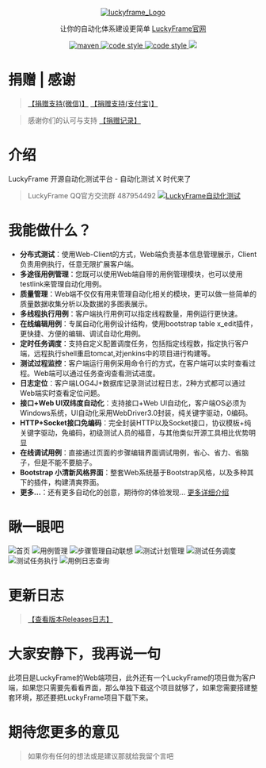 <p align="center">
  <a href="http://www.luckyframe.cn">
   <img alt="luckyframe_Logo" src="http://git.oschina.net/seagull1985/LuckyFrameWeb/raw/master/src/main/webapp/pic/haiou-11.png">
  </a>
</p>

<p align="center">
  让你的自动化体系建设更简单    
  <a href="http://www.luckyframe.cn">
    LuckyFrame官网
  </a>
</p>
 
<p align="center">
  <a href="#">
    <img alt="maven" src="https://img.shields.io/maven-central/v/org.apache.maven/apache-maven.svg">
  </a>
  <a href="#">
   <img alt="code style" src="https://img.shields.io/badge/%20LICENSE-GPL--2.0-blue.svg">
  </a>
  <a href="#">
   <img alt="code style" src="https://img.shields.io/badge/BUILD-PASSING-green.svg">
  </a>
  <a href="http://git.oschina.net/seagull1985/LuckyFrameWeb/releases">
   <img src="https://img.shields.io/badge/LuckyFrame-V2.3-green.svg" >
  </a>
</p>

# 捐赠 | 感谢
> [【捐赠支持(微信)】](https://git.oschina.net/uploads/images/2017/0913/175706_f58b543b_1215415.jpeg)  [【捐赠支持(支付宝)】](https://git.oschina.net/uploads/images/2017/0913/175750_e96add72_1215415.jpeg)

> 感谢你们的认可与支持    [【捐赠记录】](https://git.oschina.net/seagull1985/LuckyFrameWeb/wikis/pages?title=捐赠列表&parent=捐赠)


# 介绍

LuckyFrame 开源自动化测试平台 - 自动化测试 X 时代来了
> LuckyFrame QQ官方交流群 487954492
<a target="_blank" href="//shang.qq.com/wpa/qunwpa?idkey=32919cc1ee8595efa4c561920f3fdb606606ca8fdb6ff6b2430c5d97587551de"><img border="0" src="//pub.idqqimg.com/wpa/images/group.png" alt="LuckyFrame自动化测试" title="LuckyFrame自动化测试"></a> 
# 我能做什么？

- **分布式测试**：使用Web-Client的方式，Web端负责基本信息管理展示，Client负责用例执行，任意无限扩展客户端。
- **多途径用例管理**：您既可以使用Web端自带的用例管理模块，也可以使用testlink来管理自动化用例。
- **质量管理**：Web端不仅仅有用来管理自动化相关的模块，更可以做一些简单的质量数据收集分析以及数据的多图表展示。
- **多线程执行用例**：客户端执行用例可以指定线程数量，用例运行更快速。
- **在线编辑用例**：专属自动化用例设计结构，使用bootstrap table x_edit插件，更快捷、方便的编辑、调试自动化用例。
- **定时任务调度**：支持自定义配置调度任务，包括指定线程数，指定执行客户端，远程执行shell重启tomcat,对jenkins中的项目进行构建等。
- **测试过程监控**：客户端运行用例采用命令行的方式，在客户端可以实时查看过程。Web端可以通过任务查询查看测试进度。
- **日志定位**：客户端LOG4J+数据库记录测试过程日志，2种方式都可以通过Web端实时查看定位问题。
- **接口+Web UI双纬度自动化**：支持接口+Web UI自动化，客户端OS必须为Windows系统，UI自动化采用WebDriver3.0封装，纯关键字驱动，0编码。
- **HTTP+Socket接口免编码**：完全封装HTTP以及Socket接口，协议模板+纯关键字驱动，免编码，初级测试人员的福音，与其他类似开源工具相比优势明显
- **在线调试用例**：直接通过页面的步骤编辑界面调试用例，省心、省力、省脑子，但是不能不要脑子。
- **Bootstrap 小清新风格界面**：整套Web系统基于Bootstrap风格，以及多种其下的插件，构建清爽界面。
- **更多...**：还有更多自动化的创意，期待你的体验发现...       <a href="https://git.oschina.net/seagull1985/LuckyFrameWeb/wikis/pages?title=项目介绍&parent=项目信息">更多详细介绍</a>

# 瞅一眼吧

![首页](https://git.oschina.net/uploads/images/2017/0913/193800_d0189b51_1215415.jpeg "首页")
![用例管理](https://git.oschina.net/uploads/images/2017/0913/193821_2e58d1cc_1215415.jpeg "用例管理")
![步骤管理自动联想](https://gitee.com/uploads/images/2017/1110/150236_b5e0d674_1215415.png "步骤管理自动联想")
![测试计划管理](https://git.oschina.net/uploads/images/2017/0913/193847_c32f96ff_1215415.jpeg "测试计划管理")
![测试任务调度](https://git.oschina.net/uploads/images/2017/0913/193913_fdccc46f_1215415.png "测试任务调度")
![测试任务执行](https://git.oschina.net/uploads/images/2017/0913/193935_3b381747_1215415.png "测试任务执行")
![用例日志查询](https://git.oschina.net/uploads/images/2017/0913/194004_6414aa59_1215415.png "用例日志查询")

# 更新日志
> [【查看版本Releases日志】](https://git.oschina.net/seagull1985/LuckyFrameWeb/wikis/pages?title=更新日志&parent=项目信息)

# 大家安静下，我再说一句
此项目是LuckyFrame的Web端项目，此外还有一个LuckyFrame的项目做为客户端，如果您只需要先看看界面，那么单独下载这个项目就够了，如果您需要搭建整套环境，那还要把LuckyFrame项目下载下来。

# 期待您更多的意见

> 如果你有任何的想法或是建议那就给我留个言吧